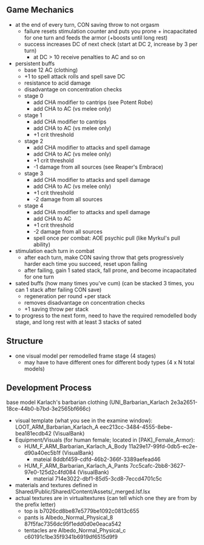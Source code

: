 ## Game Mechanics
- at the end of every turn, CON saving throw to not orgasm
    - failure resets stimulation counter and puts you prone + incapacitated for one turn and feeds the armor (+boosts until long rest)
    - success increases DC of next check (start at DC 2, increase by 3 per turn)
        - at DC > 10 receive penalties to AC and so on
- persistent buffs
    - base 12 AC (clothing)
    - +1 to spell attack rolls and spell save DC
    - resistance to acid damage
    - disadvantage on concentration checks
    - stage 0
        - add CHA modifier to cantrips (see Potent Robe)
        - add CHA to AC (vs melee only)
    - stage 1
        - add CHA modifier to cantrips
        - add CHA to AC (vs melee only)
        - +1 crit threshold
    - stage 2
        - add CHA modifier to attacks and spell damage
        - add CHA to AC (vs melee only)
        - +1 crit threshold
        - -1 damage from all sources (see Reaper's Embrace)
    - stage 3
        - add CHA modifier to attacks and spell damage
        - add CHA to AC (vs melee only)
        - +1 crit threshold
        - -2 damage from all sources
    - stage 4
        - add CHA modifier to attacks and spell damage
        - add CHA to AC
        - +1 crit threshold
        - -2 damage from all sources
        - spell once per combat: AOE psychic pull (like Myrkul's pull ability)
- stimulation each turn in combat
    - after each turn, make CON saving throw that gets progressively harder each time you succeed, reset upon failing
    - after failing, gain 1 sated stack, fall prone, and become incapacitated for one turn
- sated buffs (how many times you've cum) (can be stacked 3 times, you can 1 stack after failing CON save)
    - regeneration per round +per stack
    - removes disadvantage on concentration checks
    - +1 saving throw per stack
- to progress to the next form, need to have the required remodelled body stage, and long rest with at least 3 stacks of sated
        
## Structure
- one visual model per remodelled frame stage (4 stages)
    - may have to have different ones for different body types (4 x N total models)

## Development Process
base model Karlach's barbarian clothing (UNI_Barbarian_Karlach 2e3a2651-18ce-44b0-b7bd-3e2565bf666c)
- visual template (what you see in the examine window): LOOT_ARM_Barbarian_Karlach_A eec213cc-3484-4555-8ebe-bea181ecdb42 (VisualBank)
- Equipment/Visuals (for human female; located in [PAK]_Female_Armor): 
    - HUM_F_ARM_Barbarian_Karlach_A_Body 11a29e17-99fd-0db5-ec2e-d90a40ec5b1f (VisualBank)
        - mateial 8ddbf459-cdfd-46b2-366f-3389aefead46
    - HUM_F_ARM_Barbarian_Karlach_A_Pants 7cc5cafc-2bb8-3627-97e0-125d2c4fd084 (VisualBank)
        - material 714e3022-dbf1-85d5-3cd8-7eccd4701c5c
- materials and textures defined in Shared/Public/Shared/Content/Assets/_merged.lsf.lsx
- actual textures are in virtualtextures (can tell which one they are from by the prefix letter)
    - top is b7026cd8be87e5779be1092c0813c655
    - pants is Albedo_Normal_Physical_8 87f5fac7356dc95f1edd0d0e0eaca542 <attribute id="GTexFileName" type="FixedString" value="87f5fac7356dc95f1edd0d0e0eaca542" />
    - tentacles are Albedo_Normal_Physical_c c60191c1be35f9341b6919df6515d9f9 <attribute id="GTexFileName" type="FixedString" value="c60191c1be35f9341b6919df6515d9f9" />
